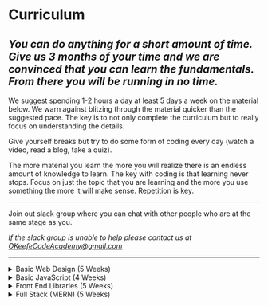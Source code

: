 # Curriculum

## *You can do anything for a short amount of time. Give us 3 months of your time and we are convinced that you can learn the fundamentals. From there you will be running in no time.*

We suggest spending 1-2 hours a day at least 5 days a week on the material below. We warn against blitzing through the material quicker than the suggested pace. The key is to not only complete the curriculum but to really focus on understanding the details. 

Give yourself breaks but try to do some form of coding every day (watch a video, read a blog, take a quiz).

The more material you learn the more you will realize there is an endless amount of knowledge to learn. The key with coding is that learning never stops. Focus on just the topic that you are learning and the more you use something the more it will make sense. Repetition is key.

- - - -
Join out slack group where you can chat with other people who are at the same stage as you.

*If the slack group is unable to help please contact us at OKeefeCodeAcademy@gmail.com*
- - - -
<details>
  <summary>Basic Web Design (5 Weeks)</summary>
  <p>
  Free Code Camp

  * HTML (1.5 Weeks)
  * CSS (1.5 Weeks)

  Codecademy (Complete using the free trial)
  * GIT (1 week)

  SOME GITHUB STUFF
  * Github basics

  Basic Web Design Project (1 week minimum)
  * Make a single page website 
  * <examples@github.com>
</p>
</details>

<details>
  <summary>Basic JavaScript (4 Weeks)</summary>
  <p>
  Free Code Camp

  * JavaScript Algorithms and Data Structures (4 Weeks)
    * Basic Javascript
    * ES6
    * Regular Expressions
    * Debugging
    * Basic Data Structures
    * Basic Algorithm Scripting
    * Object Oriented Programming
    * Functional Programming
    * Intermediate Algorithm Scripting
  </p>
</details>

<details>
  <summary>Front End Libraries (5 Weeks)</summary>
  <p>
  React and Redux (3 weeks)

  * <https://www.youtube.com/watch?v=OxIDLw0M-m0&list=PL4cUxeGkcC9ij8CfkAY2RAGb-tmkNwQHG&index=1>

  React Project (2 week minimum)
  * Calculator App, simple game, etc..
  * <examples@github.com>
  </p>
</details>

<details>
  <summary>Full Stack (MERN) (5 Weeks)</summary>
  <p>
  MongoDb, Express, React, and NodeJs

  * <https://www.youtube.com/watch?v=7CqJlxBYj-M&t=1s>
  * $12 Course <https://www.udemy.com/course/node-with-react-fullstack-web-development/>

  </p>
</details>


